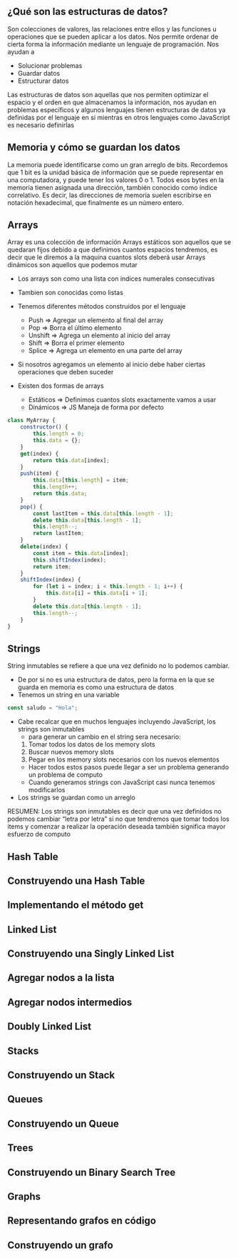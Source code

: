 ## ¿Qué son las estructuras de datos?

Son colecciones de valores, las relaciones entre ellos y las funciones u operaciones que se pueden aplicar a los datos. Nos permite ordenar de cierta forma la información mediante un lenguaje de programación.
Nos ayudan a

- Solucionar problemas
- Guardar datos
- Estructurar datos

Las estructuras de datos son aquellas que nos permiten optimizar el espacio y el orden en que almacenamos la información, nos ayudan en problemas específicos y algunos lenguajes tienen estructuras de datos ya definidas por el lenguaje en si mientras en otros lenguajes como JavaScript es necesario definirlas

## Memoria y cómo se guardan los datos

La memoria puede identificarse como un gran arreglo de bits. Recordemos que 1 bit es la unidad básica de información que se puede representar en una computadora, y puede tener los valores 0 o 1.
Todos esos bytes en la memoria tienen asignada una dirección, también conocido como índice correlativo. Es decir, las direcciones de memoria suelen escribirse en notación hexadecimal, que finalmente es un número entero.

## Arrays

Array es una colección de información
Arrays estáticos son aquellos que se quedaran fijos debido a que definimos cuantos espacios tendremos, es decir que le diremos a la maquina cuantos slots deberá usar
Arrays dinámicos son aquellos que podemos mutar

- Los arrays son como una lista con indices numerales consecutivas
- Tambien son conocidas como listas
- Tenemos diferentes métodos construidos por el lenguaje
  - Push ⇒ Agregar un elemento al final del array
  - Pop ⇒ Borra el último elemento
  - Unshift ⇒ Agrega un elemento al inicio del array
  - Shift ⇒ Borra el primer elemento
  - Splice ⇒ Agrega un elemento en una parte del array
- Si nosotros agregamos un elemento al inicio debe haber ciertas operaciones que deben suceder
- Existen dos formas de arrays

  - Estáticos ⇒ Definimos cuantos slots exactamente vamos a usar
  - Dinámicos ⇒ JS Maneja de forma por defecto

```javascript
class MyArray {
	constructor() {
		this.length = 0;
		this.data = {};
	}
	get(index) {
		return this.data[index];
	}
	push(item) {
		this.data[this.length] = item;
		this.length++;
		return this.data;
	}
	pop() {
		const lastItem = this.data[this.length - 1];
		delete this.data[this.length - 1];
		this.length--;
		return lastItem;
	}
	delete(index) {
		const item = this.data[index];
		this.shiftIndex(index);
		return item;
	}
	shiftIndex(index) {
		for (let i = index; i < this.length - 1; i++) {
			this.data[i] = this.data[i + 1];
		}
		delete this.data[this.length - 1];
		this.length--;
	}
}
```

## Strings

String inmutables se refiere a que una vez definido no lo podemos cambiar.

- De por si no es una estructura de datos, pero la forma en la que se guarda en memoria es como una estructura de datos
- Tenemos un string en una variable

```javascript
const saludo = "Hola";
```

- Cabe recalcar que en muchos lenguajes incluyendo JavaScript, los strings son inmutables
  - para generar un cambio en el string sera necesario:
  1. Tomar todos los datos de los memory slots
  2. Buscar nuevos memory slots
  3. Pegar en los memory slots necesarios con los nuevos elementos
  - Hacer todos estos pasos puede llegar a ser un problema generando un problema de computo
  - Cuando generamos strings con JavaScript casi nunca tenemos modificarlos
- Los strings se guardan como un arreglo

RESUMEN: Los strings son inmutables es decir que una vez definidos no podemos cambiar “letra por letra” si no que tendremos que tomar todos los items y comenzar a realizar la operación deseada también significa mayor esfuerzo de computo

## Hash Table

## Construyendo una Hash Table

## Implementando el método get

## Linked List

## Construyendo una Singly Linked List

## Agregar nodos a la lista

## Agregar nodos intermedios

## Doubly Linked List

## Stacks

## Construyendo un Stack

## Queues

## Construyendo un Queue

## Trees

## Construyendo un Binary Search Tree

## Graphs

## Representando grafos en código

## Construyendo un grafo
